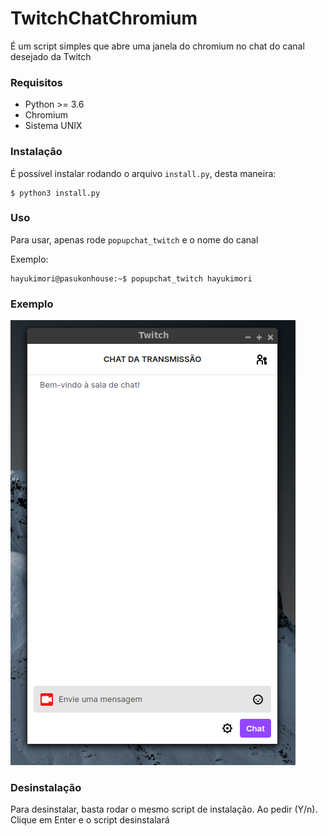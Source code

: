 # TwitchChatChromium

É um script simples que abre uma janela do chromium no chat do canal desejado da Twitch

### Requisitos
- Python >= 3.6
- Chromium
- Sistema UNIX

### Instalação
É possível instalar rodando o arquivo `install.py`, desta maneira:

```
$ python3 install.py
```

### Uso

Para usar, apenas rode `popupchat_twitch` e o nome do canal

Exemplo:
```
hayukimori@pasukonhouse:~$ popupchat_twitch hayukimori
```

### Exemplo
![](src/preview.png)


### Desinstalação

Para desinstalar, basta rodar o mesmo script de instalação. Ao pedir (Y/n). Clique em Enter e o script desinstalará
